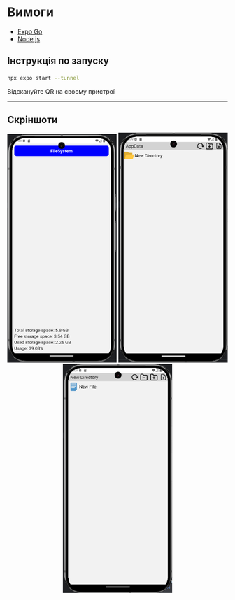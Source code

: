 # Вимоги
- [Expo Go](https://play.google.com/store/apps/details?id=host.exp.exponent)
- [Node.js](https://nodejs.org/en)


## Інструкція по запуску

```bash
npx expo start --tunnel
```

Відскануйте QR на своєму пристрої

---

## Скріншоти

<div align="center">
  <img src="./screenshots/1.png" alt="1" width="250" />
  <img src="./screenshots/2.png" alt="2" width="250" />
  <img src="./screenshots/3.png" alt="3" width="250" />
</div>